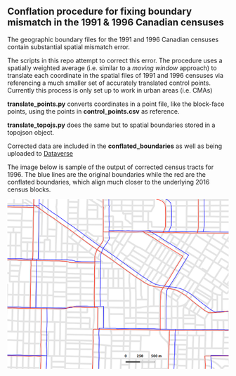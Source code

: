 ## Conflation procedure for fixing boundary mismatch in the 1991 & 1996 Canadian censuses

The geographic boundary files for the 1991 and 1996 Canadian censuses contain substantial spatial mismatch error.

The scripts in this repo attempt to correct this error. The procedure uses a spatially weighted average (i.e. similar to a *moving window* approach) to translate each coordinate in the spatial files of 1991 and 1996 censuses via referencing a much smaller set of accurately translated control points. Currently this process is only set up to work in urban areas (i.e. CMAs)

**translate_points.py** converts coordinates in a point file, like the block-face points, using the points in **control_points.csv** as reference.

**translate_topojs.py** does the same but to spatial boundaries stored in a topojson object.

Corrected data are included in the **conflated_boundaries** as well as being uploaded to [Dataverse](https://dataverse.scholarsportal.info/dataverse/corrected_census_boundaries_1991_1996)

The image below is sample of the output of corrected census tracts for 1996. The blue lines are the original boundaries while the red are the conflated boundaries, which align much closer to the underlying 2016 census blocks.

![](example.png)
